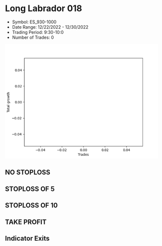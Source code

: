 # Long Labrador 018 
- Symbol: ES_930-1000
- Date Range: 12/22/2022 - 12/30/2022
- Trading Period: 9:30-10:0
- Number of Trades: 0

![Plot](LongLabrador018ES_930-1000.png)
## NO STOPLOSS














## STOPLOSS OF 5














## STOPLOSS OF 10














## TAKE PROFIT











## Indicator Exits


